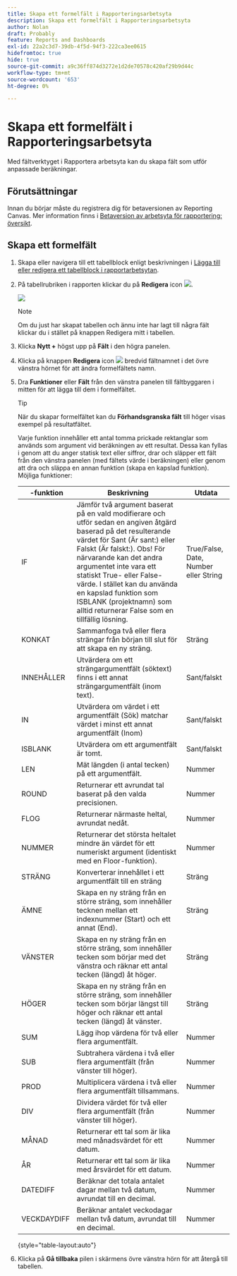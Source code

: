 ```yaml
---
title: Skapa ett formelfält i Rapporteringsarbetsyta
description: Skapa ett formelfält i Rapporteringsarbetsyta
author: Nolan
draft: Probably
feature: Reports and Dashboards
exl-id: 22a2c3d7-39db-4f5d-94f3-222ca3ee0615
hidefromtoc: true
hide: true
source-git-commit: a9c36ff874d3272e1d2de70578c420af29b9d44c
workflow-type: tm+mt
source-wordcount: '653'
ht-degree: 0%

---
```



# Skapa ett formelfält i Rapporteringsarbetsyta

Med fältverktyget i Rapportera arbetsyta kan du skapa fält som utför anpassade beräkningar.

## Förutsättningar

Innan du börjar måste du registrera dig för betaversionen av Reporting Canvas. Mer information finns i [Betaversion av arbetsyta för rapportering: översikt](/help/quicksilver/product-announcements/betas/canvas-dashboards-beta/reporting-canvas-beta-overview.md).

## Skapa ett formelfält

1. Skapa eller navigera till ett tabellblock enligt beskrivningen i [Lägga till eller redigera ett tabellblock i rapportarbetsytan](../../../reports-and-dashboards/reporting-canvas/table-blocks/add-or-edit-report-table.md).
1. På tabellrubriken i rapporten klickar du på **Redigera** icon ![](assets/edit-icon.png).

   ![](assets/edit-icon-table-header-350x71.png)

   >[!NOTE]
   >
   >Om du just har skapat tabellen och ännu inte har lagt till några fält klickar du i stället på knappen Redigera mitt i tabellen.

1. Klicka **Nytt +** högst upp på **Fält** i den högra panelen.
1. Klicka på knappen **Redigera** icon ![](assets/edit-icon.png) bredvid fältnamnet i det övre vänstra hörnet för att ändra formelfältets namn.
1. Dra **Funktioner** eller **Fält** från den vänstra panelen till fältbyggaren i mitten för att lägga till dem i formelfältet.


   >[!TIP]
   >
   >När du skapar formelfältet kan du **Förhandsgranska fält** till höger visas exempel på resultatfältet.

   Varje funktion innehåller ett antal tomma prickade rektanglar som används som argument vid beräkningen av ett resultat. Dessa kan fyllas i genom att du anger statisk text eller siffror, drar och släpper ett fält från den vänstra panelen (med fältets värde i beräkningen) eller genom att dra och släppa en annan funktion (skapa en kapslad funktion). Möjliga funktioner:

   |  -funktion | Beskrivning | Utdata |
   |---|---|---|
   | IF | Jämför två argument baserat på en vald modifierare och utför sedan en angiven åtgärd baserad på det resulterande värdet för Sant (Är sant:) eller Falskt (Är falskt:). Obs! För närvarande kan det andra argumentet inte vara ett statiskt True- eller False-värde. I stället kan du använda en kapslad funktion som ISBLANK (projektnamn) som alltid returnerar False som en tillfällig lösning. | True/False, Date, Number eller String |
   | KONKAT | Sammanfoga två eller flera strängar från början till slut för att skapa en ny sträng. | Sträng |
   | INNEHÅLLER | Utvärdera om ett strängargumentfält (söktext) finns i ett annat strängargumentfält (inom text). | Sant/falskt |
   | IN | Utvärdera om värdet i ett argumentfält (Sök) matchar värdet i minst ett annat argumentfält (Inom) | Sant/falskt |
   | ISBLANK | Utvärdera om ett argumentfält är tomt. | Sant/falskt |
   | LEN | Mät längden (i antal tecken) på ett argumentfält. | Nummer |
   | ROUND | Returnerar ett avrundat tal baserat på den valda precisionen. | Nummer |
   | FLOG | Returnerar närmaste heltal, avrundat nedåt. | Nummer |
   | NUMMER | Returnerar det största heltalet mindre än värdet för ett numeriskt argument (identiskt med en Floor-funktion). | Nummer |
   | STRÄNG | Konverterar innehållet i ett argumentfält till en sträng | Sträng |
   | ÄMNE | Skapa en ny sträng från en större sträng, som innehåller tecknen mellan ett indexnummer (Start) och ett annat (End). | Sträng |
   | VÄNSTER | Skapa en ny sträng från en större sträng, som innehåller tecken som börjar med det vänstra och räknar ett antal tecken (längd) åt höger. | Sträng |
   | HÖGER | Skapa en ny sträng från en större sträng, som innehåller tecken som börjar längst till höger och räknar ett antal tecken (längd) åt vänster. | Sträng |
   | SUM | Lägg ihop värdena för två eller flera argumentfält. | Nummer |
   | SUB | Subtrahera värdena i två eller flera argumentfält (från vänster till höger). | Nummer |
   | PROD | Multiplicera värdena i två eller flera argumentfält tillsammans. | Nummer |
   | DIV | Dividera värdet för två eller flera argumentfält (från vänster till höger). | Nummer |
   | MÅNAD | Returnerar ett tal som är lika med månadsvärdet för ett datum. | Nummer |
   | ÅR | Returnerar ett tal som är lika med årsvärdet för ett datum. | Nummer |
   | DATEDIFF | Beräknar det totala antalet dagar mellan två datum, avrundat till en decimal. | Nummer |
   | VECKDAYDIFF | Beräknar antalet veckodagar mellan två datum, avrundat till en decimal. | Nummer |

   {style="table-layout:auto"}

1. Klicka på **Gå tillbaka** pilen i skärmens övre vänstra hörn för att återgå till tabellen.
